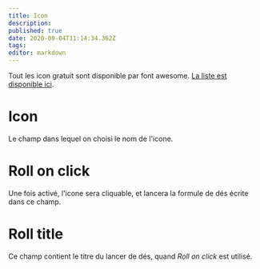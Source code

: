 ```yaml
---
title: Icon
description: 
published: true
date: 2020-09-04T11:14:34.362Z
tags: 
editor: markdown
---
```


Tout les icon gratuit sont disponible par font awesome. [La liste est disponible ici](https://fontawesome.com/icons?d=gallery&s=solid&m=free).

# Icon
Le champ dans lequel on choisi le nom de l'icone.

# Roll on click
Une fois activé, l'icone sera cliquable, et lancera la formule de dés écrite dans ce champ.

# Roll title
Ce champ contient le titre du lancer de dés, quand *Roll on click* est utilisé.
